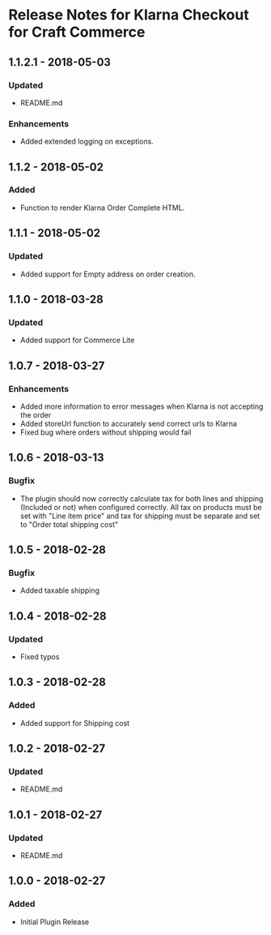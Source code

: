 # Release Notes for Klarna Checkout for Craft Commerce

## 1.1.2.1 - 2018-05-03

### Updated
- README.md
### Enhancements
- Added extended logging on exceptions.

## 1.1.2 - 2018-05-02

### Added
- Function to render Klarna Order Complete HTML.

## 1.1.1 - 2018-05-02

### Updated
- Added support for Empty address on order creation.

## 1.1.0 - 2018-03-28

### Updated
- Added support for Commerce Lite

## 1.0.7 - 2018-03-27

### Enhancements
- Added more information to error messages when Klarna is not accepting the order
- Added storeUrl function to accurately send correct urls to Klarna
- Fixed bug where orders without shipping would fail

## 1.0.6 - 2018-03-13

### Bugfix
- The plugin should now correctly calculate tax for both lines and shipping (Included or not) when configured correctly. All tax on products must be set with "Line item price" and tax for shipping must be separate and set to "Order total shipping cost"

## 1.0.5 - 2018-02-28

### Bugfix
- Added taxable shipping

## 1.0.4 - 2018-02-28

### Updated
- Fixed typos

## 1.0.3 - 2018-02-28

### Added
- Added support for Shipping cost

## 1.0.2 - 2018-02-27

### Updated
- README.md

## 1.0.1 - 2018-02-27

### Updated
- README.md

## 1.0.0 - 2018-02-27

### Added
- Initial Plugin Release
